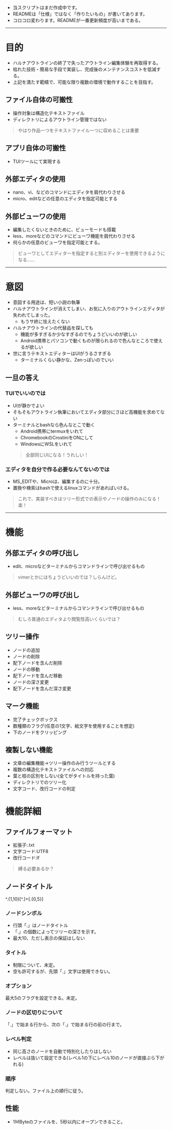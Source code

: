 - 当スクリプトはまだ作成中です。
- READMEは「仕様」ではなく「作りたいもの」が書いてあります。
- コロコロ変わります。READMEが一番更新頻度が高いまである。

---

# 目的
- ハルナアウトラインの終了で失ったアウトライン編集体験を再取得する。
- 枯れた技術・簡易な手段で実装し、完成後のメンテナンスコストを低減する。
- 上記を満たす範疇で、可能な限り複数の環境で動作することを目指す。

## ファイル自体の可搬性
- 操作対象は構造化テキストファイル
- ディレクトリによるアウトライン管理ではない
> やはり作品一つをテキストファイル一つに収めることは重要

## アプリ自体の可搬性
- TUIツールにて実現する

## 外部エディタの使用
- nano、vi、などのコマンドにエディタを肩代わりさせる
- micro、editなどの任意のエディタを指定可能とする

## 外部ビューワの使用
- 編集したくないときのために、ビューモードも搭載
- less、moreなどのコマンドにビューワ機能を肩代わりさせる
- 何らかの任意のビューワを指定可能とする。
> ビューワとしてエディターを指定すると別エディターを使用できるようになる……

---

# 意図
- 意図する用途は、短い小説の執筆
- ハルナアウトラインが消えてしまい、お気に入りのアウトラインエディタが失われてしまった。
    - もうサ終に怯えたくない
- ハルナアウトラインの代替品を探しても
    - 機能が多すぎるか少なすぎるのでちょうどいいのが欲しい
    - Android携帯とパソコンで動くものが限られるので色んなところで使えるが欲しい
- 世に言うテキストエディターはUIがうるさすぎる
    - ターミナルくらい静かな、Zenっぽいのでいい

## 一旦の答え

### TUIでいいのでは

- UIが静かでよい
- そもそもアウトライン執筆においてエディタ部分にさほど高機能を求めてない
- ターミナルとbashなら色んなとこで動く
    - Android携帯にtermuxをいれて
    - ChromebookのCrostiniをONにして
    - WindowsにWSLをいれて
    > 全部同じUIになる！うれしい！

### エディタを自分で作る必要なんてないのでは

- MS_EDITや、Microは、編集するのに十分。
- 置換や検索はbashで使えるlinuxコマンドがあればいける。
> これで、実装すべきはツリー形式での表示やノードの操作のみになる！楽！

---

# 機能

## 外部エディタの呼び出し
- edit、microなどターミナルからコマンドラインで呼び出せるもの
> vimerとかにはちょうどいいのでは？しらんけど。

## 外部ビューワの呼び出し
- less、moreなどターミナルからコマンドラインで呼び出せるもの
> むしろ普通のエディタより閲覧性高いくらいでは？

## ツリー操作
- ノードの追加
- ノードの削除
- 配下ノードを含んだ削除
- ノードの移動
- 配下ノードを含んだ移動
- ノードの深さ変更
- 配下ノードを含んだ深さ変更

## マーク機能
- 完了チェックボックス
- 数種類のフラグ(任意の1文字、絵文字を使用することを想定)
- 下のノードをクリッピング

## 複製しない機能
- 文章の編集機能→ツリー操作のみ行うツールとする
- 複数の構造化テキストファイルへの対応
- 葉と枝の区別をしない(全てがタイトルを持った葉)
- ディレクトリでのツリー化
- 文字コード、改行コードの判定

# 機能詳細
## ファイルフォーマット
- 拡張子:.txt
- 文字コード:UTF8
- 改行コード:lf
> 縛る必要あるか？

## ノードタイトル
^\.{1,10}[^.]+\[.{0,5}\]

### ノードシンボル
- 行頭「.」はノードタイトル
- 「.」の個数によってツリーの深さを示す。
- 最大10、ただし表示の保証はしない

### タイトル
- 制限について、未定。
- 空も許可するが、先頭「.」文字は使用できない。

### オプション
最大5のフラグを設定できる。未定。

### ノードの区切りについて
「.」で始まる行から、次の「.」で始まる行の前の行まで。

### レベル判定
- 同じ高さのノードを自動で特別化したりはしない
- レベルは抜いて設定できる(レベル1の下にレベル10のノードが直接ぶら下がれる)

### 順序
判定しない。ファイル上の順行に従う。

## 性能
- 1ＭByteのファイルを、5秒以内にオープンできること。
